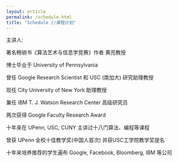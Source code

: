 ```yaml
---
layout: article
permalink: /schedule.html
title: "Schedule //课程计划"
---
```


主讲人: 

著名畅销书《算法艺术与信息学竞赛》作者 黄亮教授

博士毕业于 University of Pennsylvania

曾任 Google Research Scientist 和 USC (南加大) 研究助理教授

现任 City University of New York 助理教授

兼任 IBM T. J. Watson Research Center 高级研究员

两次获得 Google Faculty Research Award

十年来在 UPenn, USC, CUNY 主讲过十八门算法、编程等课程

曾获 UPenn 全校十佳教学奖(中国人首次)  并获USC工学院教学奖提名

十年来培养推荐的学生遍布 Google, Facebook, Bloomberg, IBM 等公司